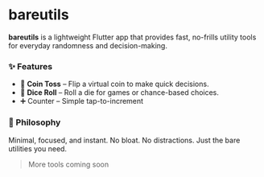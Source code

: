 # bareutils

**bareutils** is a lightweight Flutter app that provides fast, no-frills utility tools for everyday randomness and decision-making.

### ✨ Features
- 🎯 **Coin Toss** – Flip a virtual coin to make quick decisions.
- 🎲 **Dice Roll** – Roll a die for games or chance-based choices.
- ➕ Counter – Simple tap-to-increment

### 🧘 Philosophy
Minimal, focused, and instant. No bloat. No distractions. Just the bare utilities you need.

> More tools coming soon
